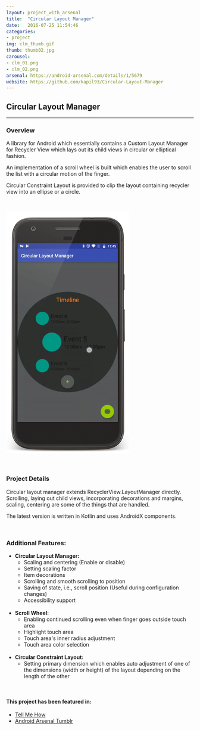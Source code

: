 ```yaml
---
layout: project_with_arsenal
title:  "Circular Layout Manager"
date:   2016-07-25 11:54:46
categories:
- project
img: clm_thumb.gif
thumb: thumb02.jpg
carousel:
- clm_01.png
- clm_02.png
arsenal: https://android-arsenal.com/details/1/5679
website: https://github.com/kapil93/Circular-Layout-Manager
---
```

## Circular Layout Manager
---------------------------

### Overview
A library for Android which essentially contains a Custom Layout Manager for Recycler View which lays out its child views in circular or elliptical fashion.

An implementation of a scroll wheel is built which enables the user to scroll the list with a circular motion of the finger.

Circular Constraint Layout is provided to clip the layout containing recycler view into an ellipse or a circle.

<br>

![Animation](/assets/img/project/clm.gif)

<br>

### Project Details
Circular layout manager extends RecyclerView.LayoutManager directly. Scrolling, laying out child views, incorporating decorations and margins, scaling, centering are some of the things that are handled.

The latest version is written in Kotlin and uses AndroidX components.

<br>

### Additional Features:
* **Circular Layout Manager:**
	* Scaling and centering (Enable or disable)
	* Setting scaling factor
	* Item decorations
	* Scrolling and smooth scrolling to position
	* Saving of state, i.e., scroll position (Useful during configuration changes)
	* Accessibility support
<br><br>
* **Scroll Wheel:**
	* Enabling continued scrolling even when finger goes outside touch area
	* Highlight touch area
	* Touch area's inner radius adjustment
	* Touch area color selection
<br><br>
* **Circular Constraint Layout:**
	* Setting primary dimension which enables auto adjustment of one of the dimensions (width or height) of the layout depending on the length of the other

<br>

#### This project has been featured in:
* [Tell Me How](http://www.tellmehow.co/android-circular-layout-manager/)
* [Android Arsenal Tumblr](http://android-arsenal.tumblr.com/post/160192825452/circular-layout-manager)